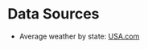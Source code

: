 # Data Sources

- Average weather by state: [USA.com](http://www.usa.com/rank/us--average-temperature--state-rank.htm)

